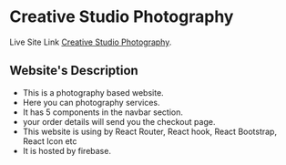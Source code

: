 # Creative Studio Photography

 Live Site Link [Creative Studio Photography](https://creative-studio-photography.firebaseapp.com/).

## Website's Description

- This is a photography based website.
- Here you can photography services.
- It has 5 components in the navbar section.
- your order details will send you the checkout page.
- This website is using by React Router, React hook, React Bootstrap, React Icon etc
- It is hosted by firebase.

